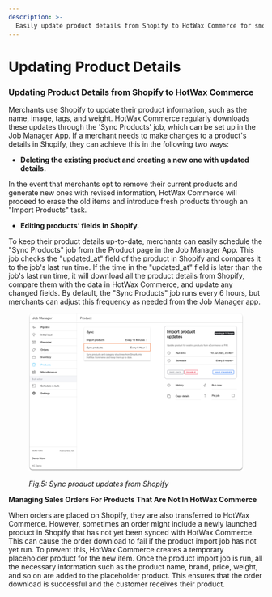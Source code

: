 ```yaml
---
description: >-
  Easily update product details from Shopify to HotWax Commerce for smooth synchronization.
---
```


# Updating Product Details

### Updating Product Details from Shopify to HotWax Commerce

Merchants use Shopify to update their product information, such as the name, image, tags, and weight. HotWax Commerce regularly downloads these updates through the 'Sync Products' job, which can be set up in the Job Manager App. If a merchant needs to make changes to a product's details in Shopify, they can achieve this in the following two ways:

* **Deleting the existing product and creating a new one with updated details.**

In the event that merchants opt to remove their current products and generate new ones with revised information, HotWax Commerce will proceed to erase the old items and introduce fresh products through an "Import Products" task.

* **Editing products’ fields in Shopify.**

To keep their product details up-to-date, merchants can easily schedule the "Sync Products" job from the Product page in the Job Manager App. This job checks the "updated\_at" field of the product in Shopify and compares it to the job's last run time. If the time in the "updated\_at" field is later than the job's last run time, it will download all the product details from Shopify, compare them with the data in HotWax Commerce, and update any changed fields. By default, the "Sync Products" job runs every 6 hours, but merchants can adjust this frequency as needed from the Job Manager app.

<figure><img src="../../.gitbook/assets/8.png" alt=""><figcaption><p><em>Fig.5: Sync product updates from Shopify</em></p></figcaption></figure>

**Managing Sales Orders For Products That Are Not In HotWax Commerce**

When orders are placed on Shopify, they are also transferred to HotWax Commerce. However, sometimes an order might include a newly launched product in Shopify that has not yet been synced with HotWax Commerce. This can cause the order download to fail if the product import job has not yet run. To prevent this, HotWax Commerce creates a temporary placeholder product for the new item. Once the product import job is run, all the necessary information such as the product name, brand, price, weight, and so on are added to the placeholder product. This ensures that the order download is successful and the customer receives their product.
